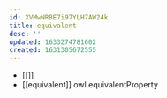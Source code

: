 ```yaml
---
id: XVMwNRBE7i97YLH7AW24k
title: equivalent
desc: ''
updated: 1633274781602
created: 1631305672555
---
```


- [[]]
- [[equivalent]] owl.equivalentProperty


